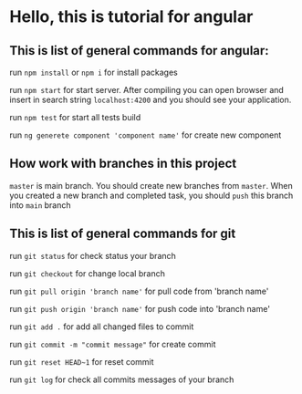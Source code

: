 # Hello, this is tutorial for angular

## This is list of general commands for angular:

run `npm install` or `npm i` for install packages

run `npm start` for start server. After compiling you can open browser
and insert in search string `localhost:4200` and you should see your application.

run `npm test` for start all tests build

run `ng generete component 'component name'` for create new component

## How work with branches in this project

`master` is main branch. You should create new branches from `master`. When you created
a new branch and completed task, you should `push` this branch into `main` branch

## This is list of general commands for git

run `git status` for check status your branch

run `git checkout` for change local branch

run `git pull origin 'branch name'` for pull code from 'branch name'

run `git push origin 'branch name'` for push code into 'branch name'

run `git add .` for add all changed files to commit

run `git commit -m "commit message"` for create commit

run `git reset HEAD~1` for reset commit

run `git log` for check all commits messages of your branch

